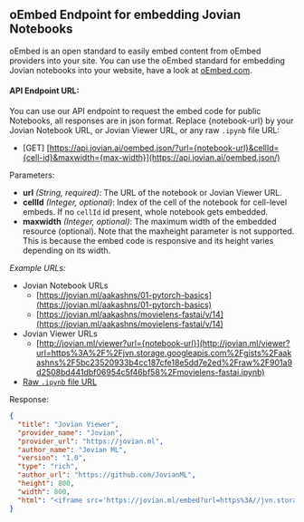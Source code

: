 ## oEmbed Endpoint for embedding Jovian Notebooks

oEmbed is an open standard to easily embed content from oEmbed providers into your site. You can use the oEmbed standard for embedding Jovian notebooks into your website, have a look at [oEmbed.com](https://oembed.com).

#### API Endpoint URL:   
You can use our API endpoint to request the embed code for public Notebooks, all responses are in json format. Replace {notebook-url} by your Jovian Notebook URL, or Jovian Viewer URL, or any raw `.ipynb` file URL:
- [GET] [https://api.jovian.ai/oembed.json/?url={notebook-url}&cellId={cell-id}&maxwidth={max-width}](https://api.jovian.ai/oembed.json/)

Parameters:
- **url** *(String, required)*: The URL of the notebook or Jovian Viewer URL.
- **cellId** *(Integer, optional)*: Index of the cell of the notebook for cell-level embeds. If no `cellId` id present, whole notebook gets embedded.
- **maxwidth** *(Integer, optional)*: The maximum width of the embedded resource (optional). Note that the maxheight parameter is not supported. This is because the embed code is responsive and its height varies depending on its width.
 

*Example URLs:*
- Jovian Notebook URLs
  - [https://jovian.ml/aakashns/01-pytorch-basics](https://jovian.ml/aakashns/01-pytorch-basics)  
  - [https://jovian.ml/aakashns/movielens-fastai/v/14](https://jovian.ml/aakashns/movielens-fastai/v/14) 
- Jovian Viewer URLs
  - [http://jovian.ml/viewer?url={notebook-url}](http://jovian.ml/viewer?url=https%3A%2F%2Fjvn.storage.googleapis.com%2Fgists%2Faakashns%2F5bc23520933b4cc187cfe18e5dd7e2ed%2Fraw%2F901a9d2508bd441dbf06954c5f46bf58%2Fmovielens-fastai.ipynb)
- [Raw `.ipynb` file URL](https://jvn.storage.googleapis.com/gists/aakashns/5bc23520933b4cc187cfe18e5dd7e2ed/raw/901a9d2508bd441dbf06954c5f46bf58/movielens-fastai.ipynb)


Response:
```json
{
  "title": "Jovian Viewer",
  "provider_name": "Jovian",
  "provider_url": "https://jovian.ml",
  "author_name": "Jovian ML",
  "version": "1.0",
  "type": "rich",
  "author_url": "https://github.com/JovianML",
  "height": 800,
  "width": 800,
  "html": "<iframe src='https://jovian.ml/embed?url=https%3A//jvn.storage.googleapis.com/gists/aakashns/5bc23520933b4cc187cfe18e5dd7e2ed/raw/901a9d2508bd441dbf06954c5f46bf58/movielens-fastai.ipynb' title='Jovian Viewer' height=800 width=800 frameborder=0 allowfullscreen></iframe>"
}
```
